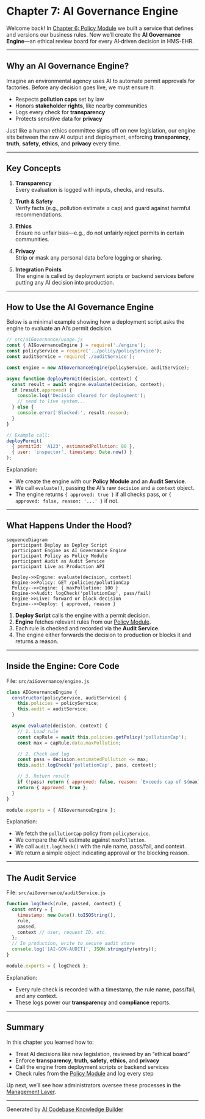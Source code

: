 # Chapter 7: AI Governance Engine

Welcome back! In [Chapter 6: Policy Module](06_policy_module_.md) we built a service that defines and versions our business rules. Now we’ll create the **AI Governance Engine**—an ethical review board for every AI‐driven decision in HMS-EHR.

---

## Why an AI Governance Engine?

Imagine an environmental agency uses AI to automate permit approvals for factories. Before any decision goes live, we must ensure it:

- Respects **pollution caps** set by law  
- Honors **stakeholder rights**, like nearby communities  
- Logs every check for **transparency**  
- Protects sensitive data for **privacy**  

Just like a human ethics committee signs off on new legislation, our engine sits between the raw AI output and deployment, enforcing **transparency**, **truth**, **safety**, **ethics**, and **privacy** every time.

---

## Key Concepts

1. **Transparency**  
   Every evaluation is logged with inputs, checks, and results.

2. **Truth & Safety**  
   Verify facts (e.g., pollution estimate ≤ cap) and guard against harmful recommendations.

3. **Ethics**  
   Ensure no unfair bias—e.g., do not unfairly reject permits in certain communities.

4. **Privacy**  
   Strip or mask any personal data before logging or sharing.

5. **Integration Points**  
   The engine is called by deployment scripts or backend services before putting any AI decision into production.

---

## How to Use the AI Governance Engine

Below is a minimal example showing how a deployment script asks the engine to evaluate an AI’s permit decision.

```js
// src/aiGovernance/usage.js
const { AIGovernanceEngine } = require('./engine');
const policyService = require('../policy/policyService');
const auditService = require('./auditService');

const engine = new AIGovernanceEngine(policyService, auditService);

async function deployPermit(decision, context) {
  const result = await engine.evaluate(decision, context);
  if (result.approved) {
    console.log('Decision cleared for deployment');
    // send to live system...
  } else {
    console.error('Blocked:', result.reason);
  }
}

// Example call:
deployPermit(
  { permitId: 'A123', estimatedPollution: 80 },
  { user: 'inspector', timestamp: Date.now() }
);
```

Explanation:

- We create the engine with our **Policy Module** and an **Audit Service**.  
- We call `evaluate()`, passing the AI’s raw `decision` and a `context` object.  
- The engine returns `{ approved: true }` if all checks pass, or `{ approved: false, reason: '...' }` if not.

---

## What Happens Under the Hood?

```mermaid
sequenceDiagram
  participant Deploy as Deploy Script
  participant Engine as AI Governance Engine
  participant Policy as Policy Module
  participant Audit as Audit Service
  participant Live as Production API

  Deploy->>Engine: evaluate(decision, context)
  Engine->>Policy: GET /policies/pollutionCap
  Policy-->>Engine: { maxPollution: 100 }
  Engine->>Audit: logCheck('pollutionCap', pass/fail)
  Engine->>Live: forward or block decision
  Engine-->>Deploy: { approved, reason }
```

1. **Deploy Script** calls the engine with a permit decision.  
2. **Engine** fetches relevant rules from our [Policy Module](06_policy_module_.md).  
3. Each rule is checked and recorded via the **Audit Service**.  
4. The engine either forwards the decision to production or blocks it and returns a reason.

---

## Inside the Engine: Core Code

File: `src/aiGovernance/engine.js`

```js
class AIGovernanceEngine {
  constructor(policyService, auditService) {
    this.policies = policyService;
    this.audit = auditService;
  }

  async evaluate(decision, context) {
    // 1. Load rule
    const capRule = await this.policies.getPolicy('pollutionCap');
    const max = capRule.data.maxPollution;

    // 2. Check and log
    const pass = decision.estimatedPollution <= max;
    this.audit.logCheck('pollutionCap', pass, context);

    // 3. Return result
    if (!pass) return { approved: false, reason: `Exceeds cap of ${max}` };
    return { approved: true };
  }
}

module.exports = { AIGovernanceEngine };
```

Explanation:

- We fetch the `pollutionCap` policy from `policyService`.  
- We compare the AI’s estimate against `maxPollution`.  
- We call `audit.logCheck()` with the rule name, pass/fail, and context.  
- We return a simple object indicating approval or the blocking reason.

---

## The Audit Service

File: `src/aiGovernance/auditService.js`

```js
function logCheck(rule, passed, context) {
  const entry = {
    timestamp: new Date().toISOString(),
    rule,
    passed,
    context // user, request ID, etc.
  };
  // In production, write to secure audit store
  console.log('[AI-GOV-AUDIT]', JSON.stringify(entry));
}

module.exports = { logCheck };
```

Explanation:

- Every rule check is recorded with a timestamp, the rule name, pass/fail, and any context.  
- These logs power our **transparency** and **compliance** reports.

---

## Summary

In this chapter you learned how to:

- Treat AI decisions like new legislation, reviewed by an “ethical board”  
- Enforce **transparency**, **truth**, **safety**, **ethics**, and **privacy**  
- Call the engine from deployment scripts or backend services  
- Check rules from the [Policy Module](06_policy_module_.md) and log every step  

Up next, we’ll see how administrators oversee these processes in the [Management Layer](08_management_layer_.md).

---

Generated by [AI Codebase Knowledge Builder](https://github.com/The-Pocket/Tutorial-Codebase-Knowledge)